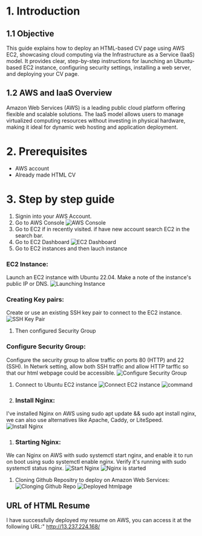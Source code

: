# 1. Introduction

## 1.1 Objective
This guide explains how to deploy an HTML-based CV page using AWS EC2, showcasing cloud computing via the Infrastructure as a Service (IaaS) model. It provides clear, step-by-step instructions for launching an Ubuntu-based EC2 instance, configuring security settings, installing a web server, and deploying your CV page.

## 1.2 AWS and IaaS Overview
Amazon Web Services (AWS) is a leading public cloud platform offering flexible and scalable solutions. The IaaS model allows users to manage virtualized computing resources without investing in physical hardware, making it ideal for dynamic web hosting and application deployment.

# 2. Prerequisites

- AWS account
- Already made HTML CV
  
# 3. Step by step guide
1. Signin into your AWS Account.
1. Go to AWS Console
    ![AWS Console](./screenshots/aws_console.png)
1. Go to EC2 if in recently visited. if have new account search EC2 in the search bar.
1. Go to EC2 Dashboard 
    ![EC2 Dashboard](./screenshots/EC2_Dashboard.png)
1. Go to EC2 instances and then lauch instance 
### EC2 Instance:

Launch an EC2 instance with Ubuntu 22.04. Make a note of the instance's public IP or DNS.
    ![Launching Instance](./screenshots/Launching_instance.png)

### Creating Key pairs:
Create or use an existing SSH key pair to connect to the EC2 instance.
    ![SSH Key Pair](./screenshots/key_pair.png)











1. Then configured Security Group
### Configure Security Group:

Configure the security group to allow traffic on ports 80 (HTTP) and 22 (SSH).
In Netwrk setting, allow both SSH traffic and  allow HTTP tarffic so that our html webpage could be accessible.
    ![Configure Security Group](./screenshots/configure_security_gp.png)


1. Connect to Ubuntu EC2 instance 
    ![Connect EC2 instance](./screenshots/Connect_EC2.png)
    ![command](./screenshots/Connect.png)

1. ### Install Nginx:
I've installed Nginx on AWS using sudo apt update && sudo apt install nginx, we can also use alternatives like Apache, Caddy, or LiteSpeed.
    ![Install Nginx](./screenshots/Install_ningx.png)

1. ### Starting Nginx:
We can Nginx on AWS with sudo systemctl start nginx, and enable it to run on boot using sudo systemctl enable nginx. Verify it's running with sudo systemctl status nginx.
    ![Start Nginx](./screenshots/Start_nginx.png)
    ![Nginx is started](./screenshots/nginx_started.png)


1. Cloning Github Repositry to deploy on Amazon Web Services:
    ![Clonging Github Repo](./screenshots/clone_git_repo.png)
    ![Deployed htmlpage](./screenshots/Deployed_Resume.png)

## URL of HTML Resume
I have successfully deployed my resume on AWS, you can access it at the following URL:"
http://13.237.224.168/